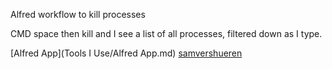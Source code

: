 Alfred workflow to kill processes

CMD space then kill and I see a list of all processes, filtered down as I type.

[Alfred App](Tools I Use/Alfred App.md) [samvershueren](samvershueren.md)